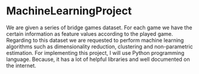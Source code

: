 # MachineLearningProject
We are given a series of bridge games dataset. For each game we have the certain information as feature values according to the played game. Regarding to this dataset we are requested to perform machine learning algorithms such as dimensionality reduction, clustering and non-parametric estimation. For implementing this project, I will use Python programming language. Because, it has a lot of helpful libraries and well documented on the internet.
